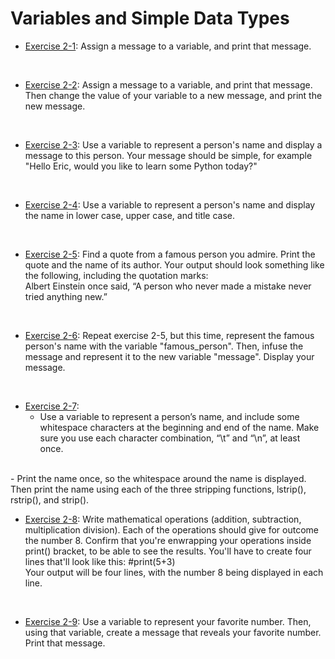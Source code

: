# Variables and Simple Data Types

- [Exercise 2-1](exercise_02_01.py):
Assign a message to a variable, and print that message.
</br>

- [Exercise 2-2](exercise_02_02.py):
Assign a message to a variable, and print that message. Then change the value
of your variable to a new message, and print the new message.
</br>

- [Exercise 2-3](exercise_02_03.py):
Use a variable to represent a person's name and display a message to this
person. Your message should be simple, for example "Hello Eric, would you
like to learn some Python today?"
</br>

- [Exercise 2-4](exercise_02_04.py):
Use a variable to represent a person's name and display the name in lower
case, upper case, and title case.
</br>

- [Exercise 2-5](exercise_02_05.py):
Find a quote from a famous person you admire. Print the quote and the name of
its author. Your output should look something like the following, including
the quotation marks:</br>
Albert Einstein once said, “A person who never made a mistake never tried
anything new.”
</br>

- [Exercise 2-6](exercise_02_06.py):
Repeat exercise 2-5, but this time, represent the famous person's name with
the variable "famous_person". Then, infuse the message and represent it to
the new variable "message". Display your message.
</br>

- [Exercise 2-7](exercise_02_07.py):
  - Use a variable to represent a person’s name, and include some whitespace
characters at the beginning and end of the name. Make sure you use each
character combination, “\t” and “\n”, at least once.
</br>
  - Print the name once, so the whitespace around the name is displayed. Then
print the name using each of the three stripping functions, lstrip(),
rstrip(), and strip().
</br>

- [Exercise 2-8](exercise_02_08.py):
Write mathematical operations (addition, subtraction, multiplication
division). Each of the operations should give for outcome the number 8.
Confirm that you're enwrapping your operations inside print() bracket,
to be able to see the results. You'll have to create four lines that'll
look like this: #print(5+3)</br>
Your output will be four lines, with the number 8 being displayed in each
line.
</br>

- [Exercise 2-9](exercise_02_09.py):
Use a variable to represent your favorite number. Then, using that
variable, create a message that reveals your favorite number. Print that
message.
